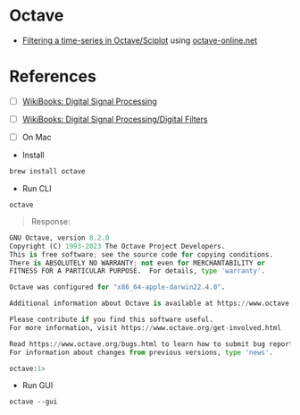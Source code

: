 # Octave

* [Filtering a time-series in Octave/Sciplot](Butterworth_low-pass_filter) using [octave-online.net](https://octave-online.net)


# References

- [ ] [WikiBooks: Digital Signal Processing](https://en.wikibooks.org/wiki/Digital_Signal_Processing)

- [ ] [WikiBooks: Digital Signal Processing/Digital Filters](https://en.wikibooks.org/wiki/Digital_Signal_Processing/Digital_Filters#FIR_Filters)

- [ ] On Mac

* Install

```bash
brew install octave
```

* Run CLI

```
octave
```
> Response:
```python
GNU Octave, version 8.2.0
Copyright (C) 1993-2023 The Octave Project Developers.
This is free software; see the source code for copying conditions.
There is ABSOLUTELY NO WARRANTY; not even for MERCHANTABILITY or
FITNESS FOR A PARTICULAR PURPOSE.  For details, type 'warranty'.

Octave was configured for "x86_64-apple-darwin22.4.0".

Additional information about Octave is available at https://www.octave.org.

Please contribute if you find this software useful.
For more information, visit https://www.octave.org/get-involved.html

Read https://www.octave.org/bugs.html to learn how to submit bug reports.
For information about changes from previous versions, type 'news'.

octave:1>
```

* Run GUI

```
octave --gui
```


